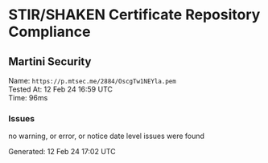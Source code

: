 # STIR/SHAKEN Certificate Repository Compliance

## Martini Security

Name: `https://p.mtsec.me/2884/OscgTw1NEYla.pem`\
Tested At: 12 Feb 24 16:59 UTC\
Time: 96ms

### Issues

no warning, or error, or notice date level issues were found

Generated: 12 Feb 24 17:02 UTC